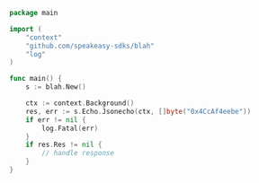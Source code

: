 <!-- Start SDK Example Usage [usage] -->
```go
package main

import (
	"context"
	"github.com/speakeasy-sdks/blah"
	"log"
)

func main() {
	s := blah.New()

	ctx := context.Background()
	res, err := s.Echo.Jsonecho(ctx, []byte("0x4CcAf4eebe"))
	if err != nil {
		log.Fatal(err)
	}
	if res.Res != nil {
		// handle response
	}
}

```
<!-- End SDK Example Usage [usage] -->